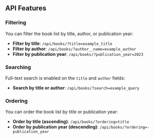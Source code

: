 ## API Features

### Filtering
You can filter the book list by title, author, or publication year:
- **Filter by title**: `/api/books/?title=example_title`
- **Filter by author**: `/api/books/?author__name=example_author`
- **Filter by publication year**: `/api/books/?publication_year=2023`

### Searching
Full-text search is enabled on the `title` and `author` fields:
- **Search by title or author**: `/api/books/?search=example_query`

### Ordering
You can order the book list by title or publication year:
- **Order by title (ascending)**: `/api/books/?ordering=title`
- **Order by publication year (descending)**: `/api/books/?ordering=-publication_year`
